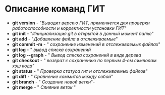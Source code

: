# Описание команд ГИТ
* **git version** - "*Выводит версию ГИТ, применяется для проверки работоспособности и корректности установки ГИТ*"
* **git init** - "*Инициализация git в открытой в данный момент папке*"
* **git add** - "*Добавление файла в отслеживаемые*"
* **git commit -m** - " *сохранение изменений в отслеживаемых файлах*"
* **git log** - " *вывод списка сохранений*
* **git log --graph** - " *Вывод списка сохранений в виде дерева*
* **git checkout** - " *возврат к сохранению по первым 4-ем символам хэш кода*"
* **git status** - " *Проверка статуса гит и отслеживаемых файлов*"
* **git diff** - " *Сравнение коммитов между собой*"
* **git branch** - " *Создание новой ветки*"-
* **git merge** - " *Слияние веток* "
